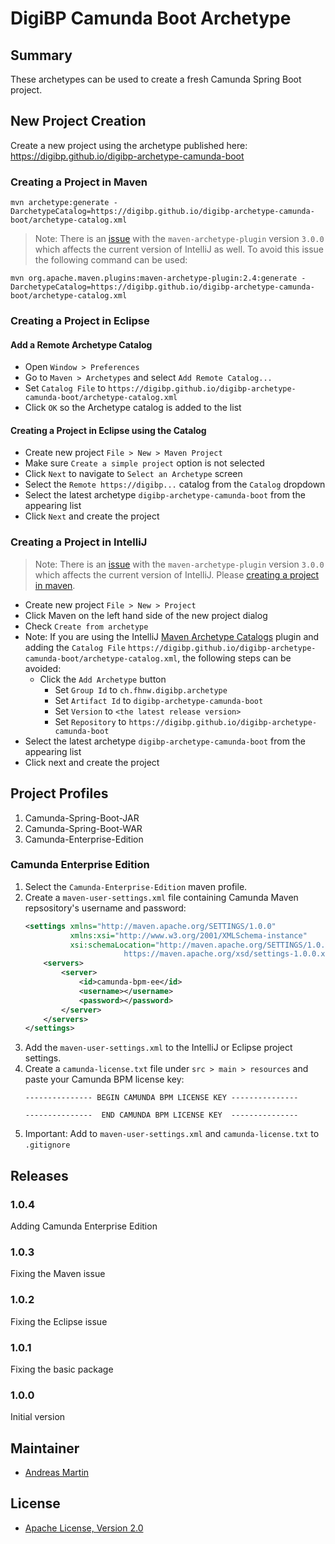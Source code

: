 # DigiBP Camunda Boot Archetype

## Summary
These archetypes can be used to create a fresh Camunda Spring Boot project.

## New Project Creation
Create a new project using the archetype published here: https://digibp.github.io/digibp-archetype-camunda-boot

### Creating a Project in Maven
```text
mvn archetype:generate -DarchetypeCatalog=https://digibp.github.io/digibp-archetype-camunda-boot/archetype-catalog.xml
```
> Note: There is an [issue](https://issues.apache.org/jira/browse/ARCHETYPE-519) with the `maven-archetype-plugin` version `3.0.0` which affects the current version of IntelliJ as well. To avoid this issue the following command can be used: 
```text
mvn org.apache.maven.plugins:maven-archetype-plugin:2.4:generate -DarchetypeCatalog=https://digibp.github.io/digibp-archetype-camunda-boot/archetype-catalog.xml
```

### Creating a Project in Eclipse

#### Add a Remote Archetype Catalog 
- Open `Window > Preferences`
- Go to `Maven > Archetypes` and select `Add Remote Catalog...`
- Set `Catalog File` to `https://digibp.github.io/digibp-archetype-camunda-boot/archetype-catalog.xml`
- Click `OK` so the Archetype catalog is added to the list

#### Creating a Project in Eclipse using the Catalog
- Create new project `File > New > Maven Project`
- Make sure `Create a simple project` option is not selected
- Click `Next` to navigate to `Select an Archetype` screen
- Select the `Remote https://digibp...` catalog from the `Catalog` dropdown 
- Select the latest archetype `digibp-archetype-camunda-boot` from the appearing list
- Click `Next` and create the project

### Creating a Project in IntelliJ
> Note: There is an [issue](https://issues.apache.org/jira/browse/ARCHETYPE-519) with the `maven-archetype-plugin` version `3.0.0` which affects the current version of IntelliJ. Please [creating a project in maven](#creating-a-project-in-maven).
- Create new project `File > New > Project`
- Click Maven on the left hand side of the new project dialog
- Check `Create from archetype`
- Note: If you are using the IntelliJ [Maven Archetype Catalogs](https://plugins.jetbrains.com/plugin/7965-maven-archetype-catalogs) plugin and adding the `Catalog File` `https://digibp.github.io/digibp-archetype-camunda-boot/archetype-catalog.xml`, the following steps can be avoided: 
    - Click the `Add Archetype` button
        - Set `Group Id` to `ch.fhnw.digibp.archetype`
        - Set `Artifact Id` to `digibp-archetype-camunda-boot`
        - Set `Version` to `<the latest release version>`
        - Set `Repository` to `https://digibp.github.io/digibp-archetype-camunda-boot`
- Select the latest archetype `digibp-archetype-camunda-boot` from the appearing list
- Click next and create the project

## Project Profiles
1. Camunda-Spring-Boot-JAR
2. Camunda-Spring-Boot-WAR
3. Camunda-Enterprise-Edition

### Camunda Enterprise Edition
1. Select the `Camunda-Enterprise-Edition` maven profile.
2. Create a `maven-user-settings.xml` file containing Camunda Maven repsository's username and password:
    ```xml
    <settings xmlns="http://maven.apache.org/SETTINGS/1.0.0"
              xmlns:xsi="http://www.w3.org/2001/XMLSchema-instance"
              xsi:schemaLocation="http://maven.apache.org/SETTINGS/1.0.0
                          https://maven.apache.org/xsd/settings-1.0.0.xsd">
        <servers>
            <server>
                <id>camunda-bpm-ee</id>
                <username></username>
                <password></password>
            </server>
        </servers>
    </settings>
    ```
3. Add the `maven-user-settings.xml` to the IntelliJ or Eclipse project settings.
4. Create a `camunda-license.txt` file under `src > main > resources` and paste your Camunda BPM license key:
    ```text
    --------------- BEGIN CAMUNDA BPM LICENSE KEY ---------------
    
    ---------------  END CAMUNDA BPM LICENSE KEY  ---------------
    ```
5. Important: Add to `maven-user-settings.xml` and `camunda-license.txt` to `.gitignore`

## Releases

### 1.0.4

Adding Camunda Enterprise Edition

### 1.0.3

Fixing the Maven issue

### 1.0.2

Fixing the Eclipse issue

### 1.0.1

Fixing the basic package

### 1.0.0

Initial version

## Maintainer
- [Andreas Martin](https://github.com/andreasmartin)

## License

- [Apache License, Version 2.0](https://github.com/DigiBP/digibp-archetype-camunda-boot/blob/master/LICENSE)
